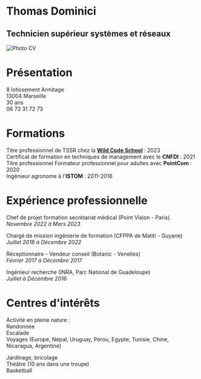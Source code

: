 # Thomas Dominici
## Technicien supérieur systèmes et réseaux
![Photo CV](https://github.com/ThomasDominici/CV1/assets/144700255/6847ffef-3257-452b-af80-95cf3be374ef)


# Présentation

 8 lotissement Armitage  
13004 Marseille   
30 ans   
06 73 31 72 73 


# Formations

Titre professionnel de TSSR chez la [**Wild Code School**](https://www.wildcodeschool.com/fr-fr/?utm_source=google&utm_medium=cpc&utm_campaign=brand&utm_term=wild%20code%20school&utm_campaign=FR+-+campagne+marque&utm_source=adwords&utm_medium=ppc&hsa_acc=4421706736&hsa_cam=14821000047&hsa_grp=130792156467&hsa_ad=629219034671&hsa_src=g&hsa_tgt=kwd-340701497962&hsa_kw=wild%20code%20school&hsa_mt=e&hsa_ver=3&hsa_net=adwords&gclid=Cj0KCQjw9fqnBhDSARIsAHlcQYR2YIX7IsAOIYDaQsA9YsZX1Jp7Xi4mNdLv-CRJ55urNluEtQJgdJMaAoUbEALw_wcB) : 2023    
Certificat de formation en techniques de management avec le **CNFDI** : 2021    
Titre professionnel Formateur professionnel pour adultes avec **PointCom** : 2020    
Ingénieur agronome à l'**ISTOM** : 2011-2016    


# Expérience professionnelle 

Chef de projet formation secrétariat médical (Point Vision - Paris).                             
_Novembre 2022 à Mars 2023_   

Chargé de mission ingénierie de formation (CFPPA de Matiti - Guyane)  
_Juillet 2018 à Décembre 2022_

Réceptionnaire - Vendeur conseil (Botanic - Venelles)  
_Février 2017 à Décembre 2017_

Ingénieur recherche (INRA, Parc National de Guadeloupe)  
_Juillet à Décembre 2016_

# Centres d'intérêts

Activité en pleine nature :   
Randonnée  
Escalade  
Voyages (Europe, Népal, Uruguay, Pérou, Egypte, Tunisie, Chine, Nicaragua, Argentine)  

Jardinage, bricolage  
Théâtre (10 ans dans une troupe)  
Basketball

